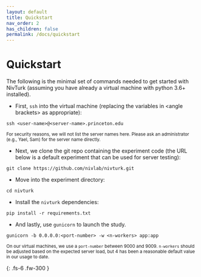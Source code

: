 ```yaml
---
layout: default
title: Quickstart
nav_order: 2
has_children: false
permalink: /docs/quickstart
---
```


# Quickstart

The following is the minimal set of commands needed to get started with NivTurk (assuming you have already a virtual machine with python 3.6+ installed).

- First, `ssh` into the virtual machine (replacing the variables in \<angle brackets\> as appropriate):

```
ssh <user-name>@<server-name>.princeton.edu
```
<sub>For security reasons, we will not list the server names here. Please ask an administrator (e.g., Yael, Sam) for the server name directly.</sub>

- Next, we clone the git repo containing the experiment code (the URL below is a default experiment that can be used for server testing):
```
git clone https://github.com/nivlab/nivturk.git
```

- Move into the experiment directory:
```
cd nivturk
```

- Install the `nivturk` dependencies:
```
pip install -r requirements.txt
```

- And lastly, use `gunicorn` to launch the study.
```
gunicorn -b 0.0.0.0:<port-number> -w <n-workers> app:app
```

<sub>On our virtual machines, we use a `port-number` between 9000 and 9009. `n-workers` should be adjusted based on the expected server load, but 4 has been a reasonable default value in our usage to date.</sub>

{: .fs-6 .fw-300 }
